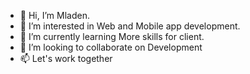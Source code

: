 - 👋 Hi, I’m Mladen.
- 👀 I’m interested in Web and Mobile app development.
- 🌱 I’m currently learning More skills for client.
- 💞️ I’m looking to collaborate on Development
- 📫 Let's work together

<!---
Mladen-Dev/Mladen-Dev is a ✨ special ✨ repository because its `README.md` (this file) appears on your GitHub profile.
You can click the Preview link to take a look at your changes.
--->
